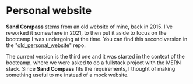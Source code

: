 # Personal website

**Sand Compass** stems from an old website of mine, back in 2015. I've reworked it somewhere in 2021, to then put it aside to focus on the bootcamp I was undergoing at the time. You can find this second version in the "[old\_personal\_website](https://github.com/thelycorisradiata/old_personal_website)" repo.  

The current version is the third one and it was started in the context of the bootcamp, where we were asked to do a fullstack project with the MERN stack. Since **Sand Compass** fits the requirements, I thought of making something useful to me instead of a mock website.
